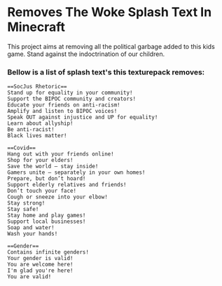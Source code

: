 # Removes The Woke Splash Text In Minecraft
This project aims at removing all the political garbage added to this kids game.
Stand against the indoctrination of our children.

### Bellow is a list of splash text's this texturepack removes:
```
==SocJus Rhetoric==
Stand up for equality in your community!
Support the BIPOC community and creators!
Educate your friends on anti-racism!
Amplify and listen to BIPOC voices!
Speak OUT against injustice and UP for equality!
Learn about allyship!
Be anti-racist!
Black lives matter!

==Covid==
Hang out with your friends online!
Shop for your elders!
Save the world – stay inside!
Gamers unite – separately in your own homes!
Prepare, but don’t hoard!
Support elderly relatives and friends!
Don’t touch your face!
Cough or sneeze into your elbow!
Stay strong!
Stay safe!
Stay home and play games!
Support local businesses!
Soap and water!
Wash your hands!

==Gender==
Contains infinite genders!
Your gender is valid!
You are welcome here!
I'm glad you're here!
You are valid!
```
